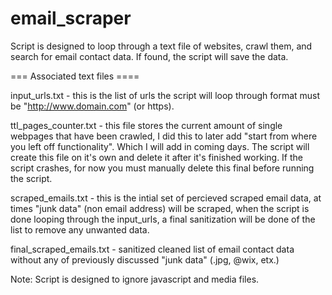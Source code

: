 # email_scraper

Script is designed to loop through a text file of websites, crawl them, and search for email contact data. If found, the script will save the data. 

=== Associated text files ====

input_urls.txt - this is the list of urls the script will loop through format must be "http://www.domain.com" (or https).

ttl_pages_counter.txt - this file stores the current amount of single webpages that have been crawled, I did this to later add "start from where you left off functionality". Which I will add in coming days. The script will create this file on it's own and delete it after it's finished working. If the script crashes, for now you must manually delete this final before running the script.

scraped_emails.txt - this is the intial set of percieved scraped email data, at times "junk data" (non email address) will be scraped, when the script is done looping through the input_urls, a final sanitization will be done of the list to remove any unwanted data.

final_scraped_emails.txt - sanitized cleaned list of email contact data without any of previously discussed "junk data" (.jpg, @wix, etx.)

Note:
Script is designed to ignore javascript and media files. 
